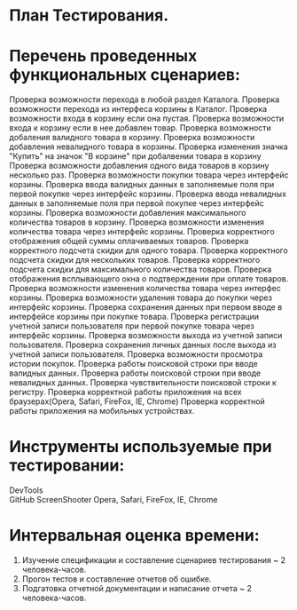 # План Тестирования.
# Перечень проведенных функциональных сценариев:
Проверка возможности перехода в любой раздел Каталога.
Проверка возможности перехода из интерфеса корзины в Каталог.
Проверка возможности входа в корзину если она пустая.
Проверка возможности входа к корзину если в нее добавлен товар.
Проверка возможности добаления валидного товара в корзину.
Проверка возможности добавления невалидного товара в корзины.
Проверка изменения значка "Купить" на значок "В корзине" при добалвении товара в корзину
Проверка возможности добавления одного вида товаров в корзину несколько раз.
Проверка возможности покупки товара через интерфейс корзины.
Проверка ввода валидных данных в заполняемые поля при первой покупке через интерфейс корзины.
Проверка ввода невалидных данных в заполняемые поля при первой покупке через интерфейс корзины.
Проверка возможности добавления максимального количества товаров в корзину.
Проверка возможности изменения количества товара через интерфейс корзины.
Проверка корректного отображения общей суммы оплачиваемых товаров.
Проверка корректного подсчета скидки для одного товара.
Проверка корректного подсчета скидки для нескольких товаров.
Проверка корректного подсчета скидки для максимального количества товаров.
Проверка отображения всплывающего окна о подтверждении при оплате товаров.
Проверка возможности изменения количества товара через интерфес корзины.
Проверка возможности удаления товара до покупки через интерфейс корзины.
Проверка сохранения данных при первом вводе в интерфейсе корзины при покупке товара.
Проверка регистрации учетной записи пользователя при первой покупке товара через интерфейс корзины.
Проверка возможности выхода из учетной записи пользователя.
Проверка сохранения личных данных после выхода из учетной записи пользователя.
Проверка возможности просмотра истории покупок.
Проверка работы поисковой строки при вводе валидных данных.
Проверка работы поисковой строки при вводе невалидных данных.
Проверка чувствительности поисковой строки к регистру.
Проверка корректной работы приложения на всех браузерах(Opera, Safari, FireFox, IE, Chrome)
Проверка корректной работы приложения на мобильных устройствах.

# Инструменты используемые при тестировании:
DevTools  
GitHub
ScreenShooter
Opera, Safari, FireFox, IE, Chrome

# Интервальная оценка времени:
1. Изучение спецификации и составление сценариев тестирования ~ 2 человека-часов.
2. Прогон тестов и составление отчетов об ошибке.
3. Подгатовка отчетной документации и написание отчета ~ 2 человека-часов.
